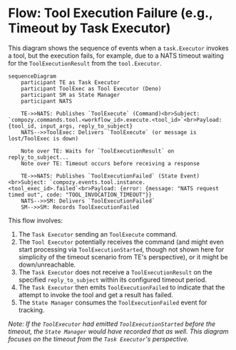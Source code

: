 # Flow: Tool Execution Failure (e.g., Timeout by Task Executor)

This diagram shows the sequence of events when a `task.Executor` invokes a tool, but the execution fails, for example, due to a NATS timeout waiting for the `ToolExecutionResult` from the `tool.Executor`.

```mermaid
sequenceDiagram
    participant TE as Task Executor
    participant ToolExec as Tool Executor (Deno)
    participant SM as State Manager
    participant NATS

    TE->>NATS: Publishes `ToolExecute` (Command)<br>Subject: `compozy.commands.tool.<workflow_id>.execute.<tool_id>`<br>Payload: {tool_id, input_args, reply_to_subject}
    NATS-->>ToolExec: Delivers `ToolExecute` (or message is lost/ToolExec is down)

    Note over TE: Waits for `ToolExecutionResult` on reply_to_subject...
    Note over TE: Timeout occurs before receiving a response

    TE->>NATS: Publishes `ToolExecutionFailed` (State Event)<br>Subject: `compozy.events.tool.instance.<tool_exec_id>.failed`<br>Payload: {error: {message: "NATS request timed out", code: "TOOL_INVOCATION_TIMEOUT"}}
    NATS-->>SM: Delivers `ToolExecutionFailed`
    SM-->>SM: Records ToolExecutionFailed
```

This flow involves:
1.  The `Task Executor` sending an `ToolExecute` command.
2.  The `Tool Executor` potentially receives the command (and might even start processing via `ToolExecutionStarted`, though not shown here for simplicity of the timeout scenario from TE's perspective), or it might be down/unreachable.
3.  The `Task Executor` does not receive a `ToolExecutionResult` on the specified `reply_to_subject` within its configured timeout period.
4.  The `Task Executor` then emits `ToolExecutionFailed` to indicate that the attempt to invoke the tool and get a result has failed.
5.  The `State Manager` consumes the `ToolExecutionFailed` event for tracking.

*Note: If the `ToolExecutor` had emitted `ToolExecutionStarted` before the timeout, the `State Manager` would have recorded that as well. This diagram focuses on the timeout from the `Task Executor`'s perspective.* 
